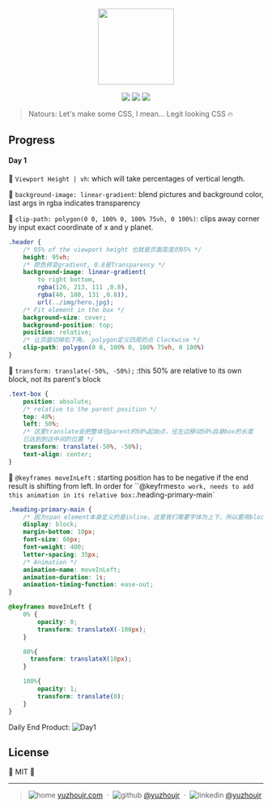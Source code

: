 <h3 style="text-align:center;font-weight: 300;" align="center">
  <img src="img/logo-green-2x.png" width="150px">
</h3>

<p align="center">
  <img src="https://img.shields.io/badge/license-MIT-yellow.svg?style=flat-square">
  <img src="https://img.shields.io/badge/downloads-0k-yellow.svg?style=flat-square">
  <img src="https://img.shields.io/badge/build-passing-yellow.svg?style=flat-square">
</p>


> Natours: Let's make some CSS, I mean... Legit looking CSS 🔥


## Progress

#### Day 1

🍉 `Viewport Height | vh`:  which will take percentages of vertical length.

🍇 `background-image: linear-gradient`: blend pictures and background color, last args in rgba indicates transparency

🍈 `clip-path: polygon(0 0, 100% 0, 100% 75vh, 0 100%)`: clips away corner by input exact coordinate of x and y planet.

```css
.header {
    /* 95% of the viewport height 也就是页面高度的95% */
    height: 95vh;
    /* 颜色转变gradient, 0.8是Transparency */
    background-image: linear-gradient(
        to right bottom,
        rgba(126, 213, 111 ,0.8),
        rgba(40, 180, 131 ,0.8)),
        url(../img/hero.jpg);
    /* Fit element in the box */
    background-size: cover;
    background-position: top;
    position: relative;
    /* 让页面切掉右下角， polygon定义四周的点 Clockwise */
    clip-path: polygon(0 0, 100% 0, 100% 75vh, 0 100%)
}
```

🍑 `transform: translate(-50%, -50%);` :this 50% are relative to its own block, not its parent's block

```css
.text-box {
    position: absolute;
    /* relative to the parent position */
    top: 40%;
    left: 50%;
    /* 这里translate会把整体往parent的50%起始点，往左边移动50%自身box的长度
    已达到到达中间的位置 */
    transform: translate(-50%, -50%);
    text-align: center;
}
```

🍍 `@keyframes moveInLeft` : starting position has to be negative if the end result is shifting from left. In order for ``@keyfrmes` to work, needs to add this animation in its relative box: `.heading-primary-main`


```css
.heading-primary-main {
    /* 因为span element本身定义的是inline，这里我们需要字体为上下，所以要用block */
    display: block;
    margin-bottom: 10px;
    font-size: 60px;
    font-weight: 400;
    letter-spacing: 35px;
    /* Animation */
    animation-name: moveInLeft;
    animation-duration: 1s;
    animation-timing-function: ease-out;
}

@keyframes moveInLeft {
    0% {
        opacity: 0;
        transform: translateX(-100px);
    }

    80%{
      transform: translateX(10px);
    }

    100%{
        opacity: 1;
        transform: translate(0);
    }
}
```

Daily End Product:
![Day1](progress/day1.png)


## License

🌱 MIT 🌱

---

> ![home](http://yuzhoujr.com/emoji/home.svg) [yuzhoujr.com](http://www.yuzhoujr.com) &nbsp;&middot;&nbsp;
> ![github](http://yuzhoujr.com/emoji/github.svg)  [@yuzhoujr](https://github.com/yuzhoujr) &nbsp;&middot;&nbsp;
> ![linkedin](http://yuzhoujr.com/emoji/linkedin.svg)  [@yuzhoujr](https://linkedin.com/in/yuzhoujr)
